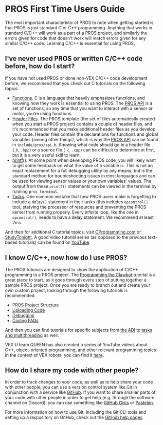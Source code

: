PROS First Time Users Guide
===========================

The most important characteristic of PROS to note when getting started
is that PROS is just standard C or C++ programming. Anything that works
in standard C/C++ will work as a part of a PROS project, and similarly
the errors given for code that doesn't work will match errors given for
any similar C/C++ code. Learning C/C++ is essential for using PROS.

I've never used PROS or written C/C++ code before, how do I start?
------------------------------------------------------------------

If you have not used PROS or done non-VEX C/C++ code development before,
we recommend that you check out C tutorials on the following topics:

-   [Functions](http://www.studytonight.com/c/user-defined-functions-in-c.php).
    C is a language that heavily emphasizes functions, and knowing how
    they work is essential to using PROS. The [PROS
    API](../api/index.html) is a set of functions, so any time that you
    want to interact with a sensor or motor, you're using functions.
-   [Header
    Files](https://www.tutorialspoint.com/cprogramming/c_header_files.htm).
    The PROS template (the set of files automatically created when you
    start a PROS project) contains a couple of header files, and it's
    recommended that you make additional header files as you develop
    your code. Header files contain the declarations for functions and
    global variables (among other things), which is why the [PROS
    API](../api/index.html) can be found in `include/pros/api.h`.
    Knowing what code should go in a header file (`.h`, `.hpp`) or a
    source file (`.c`, `.cpp`) can be difficult to determine at first,
    but it is a very useful skill to learn.
-   [printf()](https://www.codingunit.com/printf-format-specifiers-format-conversions-and-formatted-output).
    At some point when developing PROS code, you will likely want to get
    some feedback on what the value of a variable is. This is not an
    exact replacement for a full debugging utility by any means, but is
    the standard method for troubleshooting issues in most languages and
    can be used for viewing sensor values or your own variables' values.
    The output from these `printf()` statements can be viewed in the
    terminal by running `pros terminal`.
-   [Tasks](../tutorials/topical/multitasking.html). One common mistake
    that new PROS users make is forgetting to include a `delay()`
    statement in their tasks (this includes `opcontrol()` too), starving
    the processor of resources and preventing the PROS kernel from
    running properly. Every infinite loop, like the one in
    `opcontrol()`, needs to have a delay statement. We recommend at
    least 2ms.

And then for additional C tutorial topics, visit
[CProgramming.com](https://www.cprogramming.com/tutorial/c-tutorial.html)
or [StudyTonight](http://www.studytonight.com/c/overview-of-c.php). A
good video tutorial series (as opposed to the previous text-based
tutorials) can be found on [YouTube](https://youtu.be/nXvy5900m3M).

I know C/C++, now how do I use PROS?
------------------------------------

The PROS tutorials are designed to show the application of C/C++
programming to a PROS project. The [Programming the
Clawbot](../tutorials/walkthrough/clawbot.html) tutorial is a great
place to start, as it goes through every step of putting together a
sample PROS project. Once you are ready to branch out and create your
own custom project, looking through the following tutorials is
recommended:

-   [PROS Project
    Structure](../tutorials/general/project-structure.html)
-   [Uploading Code](../tutorials/walkthrough/uploading.html)
-   [Debugging](../tutorials/general/debugging.html)
-   [Coding FAQs](./faq.html)

And then you can find tutorials for specific subjects from [the
ADI](../tutorials/topical/adi.html) to [tasks and
multithreading](../tutorials/topical/multitasking.html) as well.

VEX U team QUEEN has also created a series of YouTube videos about C++,
object-oriented programming, and other relevant programming topics in
the context of VEX robots; you can find it
[here](https://www.youtube.com/playlist?list=PLxt0dHFRDpQhy24IL1wAniVq3xf8N7QAV).

How do I share my code with other people?
-----------------------------------------

In order to track changes to your code, as well as to help share your
code with other people, you can use a version control system like Git in
conjunction with a service like [GitHub](https://github.com). If you
want to share smaller parts of your code with other people in order to
get help (e.g. through the software channel on Discord), you can use
something like [GitHub Gists](https://gist.github.com) or
[Pastebin](https://pastebin.com).

For more information on how to use Git, including the Git CLI tools and
setting up a respository on GitHub, check out the [GitHub help
pages](https://help.github.com).
